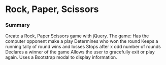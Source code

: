 # Rock, Paper, Scissors

### Summary
Create a Rock, Paper Scissors game with jQuery.
The game:
Has the computer opponent make a play
Determines who won the round
Keeps a running tally of round wins and losses
Stops after x odd number of rounds
Declares a winner of the game
Allows the user to gracefully exit or play again.
Uses a Bootstrap modal to display information.
